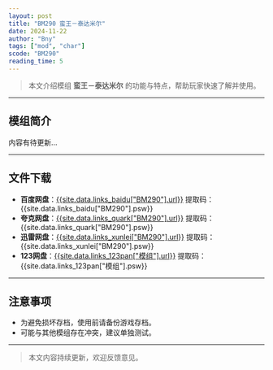 ```yaml
---
layout: post
title: "BM290 蛮王－泰达米尔"
date: 2024-11-22
author: "Bny"
tags: ["mod", "char"]
scode: "BM290"
reading_time: 5
---
```


> 本文介绍模组 **蛮王－泰达米尔** 的功能与特点，帮助玩家快速了解并使用。

---

## 模组简介

内容有待更新...

---

## 文件下载
- **百度网盘**：[{{site.data.links_baidu["BM290"].url}}]({{site.data.links_baidu["BM290"].url}}) 提取码：{{site.data.links_baidu["BM290"].psw}}
- **夸克网盘**：[{{site.data.links_quark["BM290"].url}}]({{site.data.links_quark["BM290"].url}}) 提取码：{{site.data.links_quark["BM290"].psw}}
- **迅雷网盘**：[{{site.data.links_xunlei["BM290"].url}}]({{site.data.links_xunlei["BM290"].url}}) 提取码：{{site.data.links_xunlei["BM290"].psw}}
- **123网盘**：[{{site.data.links_123pan["模组"].url}}]({{site.data.links_123pan["模组"].url}}) 提取码：{{site.data.links_123pan["模组"].psw}}

---

## 注意事项
- 为避免损坏存档，使用前请备份游戏存档。
- 可能与其他模组存在冲突，建议单独测试。

---

> 本文内容持续更新，欢迎反馈意见。
